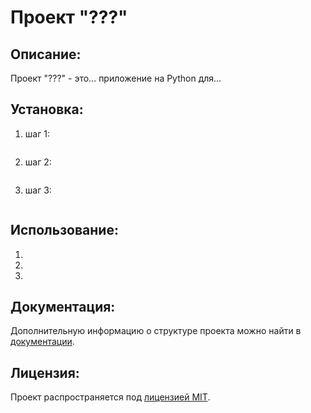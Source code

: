 # Проект "???"

## Описание:

Проект "???" - это... приложение на Python для... 

## Установка:

1. шаг 1:
```

```

2. шаг 2:

```commandline

```

3. шаг 3:
```

```


## Использование:

1. 
2. 
3. 

## Документация:

Дополнительную информацию о структуре проекта можно найти в [документации](docs/README.md).

## Лицензия:

Проект распространяется под [лицензией MIT](LICENSE).